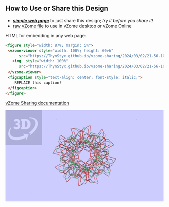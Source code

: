 
## How to Use or Share this Design

 - [***simple web page***](<https://ThynStyx.github.io/vzome-sharing/2024/03/02/21-56-10-2nd_root3_spectre_polygonal_tile/>) to just share this design; *try it before you share it!*
 - [raw vZome file](<https://raw.githubusercontent.com/ThynStyx/vzome-sharing/main/2024/03/02/21-56-10-2nd_root3_spectre_polygonal_tile/2nd_root3_spectre_polygonal_tile.vZome>) to use in vZome desktop or vZome Online
 
 HTML for embedding in any web page:
 ```html
<figure style="width: 87%; margin: 5%">
  <vzome-viewer style="width: 100%; height: 60vh"
       src="https://ThynStyx.github.io/vzome-sharing/2024/03/02/21-56-10-2nd_root3_spectre_polygonal_tile/2nd_root3_spectre_polygonal_tile.vZome" >
    <img  style="width: 100%"
       src="https://ThynStyx.github.io/vzome-sharing/2024/03/02/21-56-10-2nd_root3_spectre_polygonal_tile/2nd_root3_spectre_polygonal_tile.png" >
  </vzome-viewer>
  <figcaption style="text-align: center; font-style: italic;">
     REPLACE this caption!
  </figcaption>
</figure>
 ```

[vZome Sharing documentation](https://vzome.github.io/vzome/sharing.html#how-it-works)

![Image](<2nd_root3_spectre_polygonal_tile.png>)

